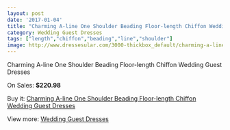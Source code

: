 ```yaml
---
layout: post
date: '2017-01-04'
title: "Charming A-line One Shoulder Beading Floor-length Chiffon Wedding Guest Dresses"
category: Wedding Guest Dresses
tags: ["length","chiffon","beading","line","shoulder"]
image: http://www.dressesular.com/3000-thickbox_default/charming-a-line-one-shoulder-beading-floor-length-chiffon-wedding-guest-dresses.jpg
---
```

Charming A-line One Shoulder Beading Floor-length Chiffon Wedding Guest Dresses

On Sales: **$220.98**
<a href="https://www.dressesular.com/wedding-guest-dresses/1109-charming-a-line-one-shoulder-beading-floor-length-chiffon-wedding-guest-dresses.html"><amp-img layout="responsive" width="600" height="600" src="//www.dressesular.com/3000-thickbox_default/charming-a-line-one-shoulder-beading-floor-length-chiffon-wedding-guest-dresses.jpg" alt="Charming A-line One Shoulder Beading Floor-length Chiffon Wedding Guest Dresses 0" /></a>
<a href="https://www.dressesular.com/wedding-guest-dresses/1109-charming-a-line-one-shoulder-beading-floor-length-chiffon-wedding-guest-dresses.html"><amp-img layout="responsive" width="600" height="600" src="//www.dressesular.com/3002-thickbox_default/charming-a-line-one-shoulder-beading-floor-length-chiffon-wedding-guest-dresses.jpg" alt="Charming A-line One Shoulder Beading Floor-length Chiffon Wedding Guest Dresses 1" /></a>
<a href="https://www.dressesular.com/wedding-guest-dresses/1109-charming-a-line-one-shoulder-beading-floor-length-chiffon-wedding-guest-dresses.html"><amp-img layout="responsive" width="600" height="600" src="//www.dressesular.com/3001-thickbox_default/charming-a-line-one-shoulder-beading-floor-length-chiffon-wedding-guest-dresses.jpg" alt="Charming A-line One Shoulder Beading Floor-length Chiffon Wedding Guest Dresses 2" /></a>

Buy it: [Charming A-line One Shoulder Beading Floor-length Chiffon Wedding Guest Dresses](https://www.dressesular.com/wedding-guest-dresses/1109-charming-a-line-one-shoulder-beading-floor-length-chiffon-wedding-guest-dresses.html "Charming A-line One Shoulder Beading Floor-length Chiffon Wedding Guest Dresses")

View more: [Wedding Guest Dresses](https://www.dressesular.com/5-wedding-guest-dresses "Wedding Guest Dresses")